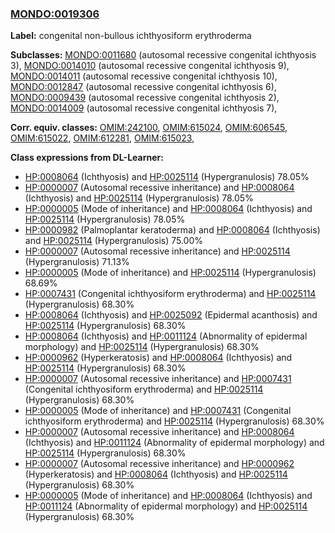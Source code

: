 
### [MONDO:0019306](http://purl.obolibrary.org/obo/MONDO_0019306)
**Label:** congenital non-bullous ichthyosiform erythroderma

**Subclasses:** [MONDO:0011680](http://purl.obolibrary.org/obo/MONDO_0011680) (autosomal recessive congenital ichthyosis 3), [MONDO:0014010](http://purl.obolibrary.org/obo/MONDO_0014010) (autosomal recessive congenital ichthyosis 9), [MONDO:0014011](http://purl.obolibrary.org/obo/MONDO_0014011) (autosomal recessive congenital ichthyosis 10), [MONDO:0012847](http://purl.obolibrary.org/obo/MONDO_0012847) (autosomal recessive congenital ichthyosis 6), [MONDO:0009439](http://purl.obolibrary.org/obo/MONDO_0009439) (autosomal recessive congenital ichthyosis 2), [MONDO:0014009](http://purl.obolibrary.org/obo/MONDO_0014009) (autosomal recessive congenital ichthyosis 7), 

**Corr. equiv. classes:** [OMIM:242100](http://purl.obolibrary.org/obo/OMIM_242100), [OMIM:615024](http://purl.obolibrary.org/obo/OMIM_615024), [OMIM:606545](http://purl.obolibrary.org/obo/OMIM_606545), [OMIM:615022](http://purl.obolibrary.org/obo/OMIM_615022), [OMIM:612281](http://purl.obolibrary.org/obo/OMIM_612281), [OMIM:615023](http://purl.obolibrary.org/obo/OMIM_615023), 

**Class expressions from DL-Learner:**

- [HP:0008064](http://purl.obolibrary.org/obo/HP_0008064) (Ichthyosis) and [HP:0025114](http://purl.obolibrary.org/obo/HP_0025114) (Hypergranulosis) 78.05%
- [HP:0000007](http://purl.obolibrary.org/obo/HP_0000007) (Autosomal recessive inheritance) and [HP:0008064](http://purl.obolibrary.org/obo/HP_0008064) (Ichthyosis) and [HP:0025114](http://purl.obolibrary.org/obo/HP_0025114) (Hypergranulosis) 78.05%
- [HP:0000005](http://purl.obolibrary.org/obo/HP_0000005) (Mode of inheritance) and [HP:0008064](http://purl.obolibrary.org/obo/HP_0008064) (Ichthyosis) and [HP:0025114](http://purl.obolibrary.org/obo/HP_0025114) (Hypergranulosis) 78.05%
- [HP:0000982](http://purl.obolibrary.org/obo/HP_0000982) (Palmoplantar keratoderma) and [HP:0008064](http://purl.obolibrary.org/obo/HP_0008064) (Ichthyosis) and [HP:0025114](http://purl.obolibrary.org/obo/HP_0025114) (Hypergranulosis) 75.00%
- [HP:0000007](http://purl.obolibrary.org/obo/HP_0000007) (Autosomal recessive inheritance) and [HP:0025114](http://purl.obolibrary.org/obo/HP_0025114) (Hypergranulosis) 71.13%
- [HP:0000005](http://purl.obolibrary.org/obo/HP_0000005) (Mode of inheritance) and [HP:0025114](http://purl.obolibrary.org/obo/HP_0025114) (Hypergranulosis) 68.69%
- [HP:0007431](http://purl.obolibrary.org/obo/HP_0007431) (Congenital ichthyosiform erythroderma) and [HP:0025114](http://purl.obolibrary.org/obo/HP_0025114) (Hypergranulosis) 68.30%
- [HP:0008064](http://purl.obolibrary.org/obo/HP_0008064) (Ichthyosis) and [HP:0025092](http://purl.obolibrary.org/obo/HP_0025092) (Epidermal acanthosis) and [HP:0025114](http://purl.obolibrary.org/obo/HP_0025114) (Hypergranulosis) 68.30%
- [HP:0008064](http://purl.obolibrary.org/obo/HP_0008064) (Ichthyosis) and [HP:0011124](http://purl.obolibrary.org/obo/HP_0011124) (Abnormality of epidermal morphology) and [HP:0025114](http://purl.obolibrary.org/obo/HP_0025114) (Hypergranulosis) 68.30%
- [HP:0000962](http://purl.obolibrary.org/obo/HP_0000962) (Hyperkeratosis) and [HP:0008064](http://purl.obolibrary.org/obo/HP_0008064) (Ichthyosis) and [HP:0025114](http://purl.obolibrary.org/obo/HP_0025114) (Hypergranulosis) 68.30%
- [HP:0000007](http://purl.obolibrary.org/obo/HP_0000007) (Autosomal recessive inheritance) and [HP:0007431](http://purl.obolibrary.org/obo/HP_0007431) (Congenital ichthyosiform erythroderma) and [HP:0025114](http://purl.obolibrary.org/obo/HP_0025114) (Hypergranulosis) 68.30%
- [HP:0000005](http://purl.obolibrary.org/obo/HP_0000005) (Mode of inheritance) and [HP:0007431](http://purl.obolibrary.org/obo/HP_0007431) (Congenital ichthyosiform erythroderma) and [HP:0025114](http://purl.obolibrary.org/obo/HP_0025114) (Hypergranulosis) 68.30%
- [HP:0000007](http://purl.obolibrary.org/obo/HP_0000007) (Autosomal recessive inheritance) and [HP:0008064](http://purl.obolibrary.org/obo/HP_0008064) (Ichthyosis) and [HP:0011124](http://purl.obolibrary.org/obo/HP_0011124) (Abnormality of epidermal morphology) and [HP:0025114](http://purl.obolibrary.org/obo/HP_0025114) (Hypergranulosis) 68.30%
- [HP:0000007](http://purl.obolibrary.org/obo/HP_0000007) (Autosomal recessive inheritance) and [HP:0000962](http://purl.obolibrary.org/obo/HP_0000962) (Hyperkeratosis) and [HP:0008064](http://purl.obolibrary.org/obo/HP_0008064) (Ichthyosis) and [HP:0025114](http://purl.obolibrary.org/obo/HP_0025114) (Hypergranulosis) 68.30%
- [HP:0000005](http://purl.obolibrary.org/obo/HP_0000005) (Mode of inheritance) and [HP:0008064](http://purl.obolibrary.org/obo/HP_0008064) (Ichthyosis) and [HP:0011124](http://purl.obolibrary.org/obo/HP_0011124) (Abnormality of epidermal morphology) and [HP:0025114](http://purl.obolibrary.org/obo/HP_0025114) (Hypergranulosis) 68.30%


